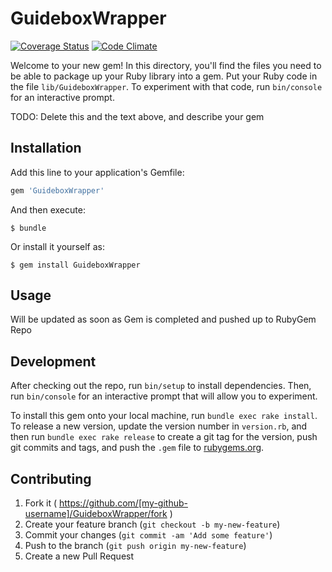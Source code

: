 # GuideboxWrapper

[![Coverage Status](https://coveralls.io/repos/tmobaird/GuideboxWrapper/badge.svg?branch=master&service=github)](https://coveralls.io/github/tmobaird/GuideboxWrapper?branch=master)
[![Code Climate](https://codeclimate.com/github/tmobaird/GuideboxWrapper/badges/gpa.svg)](https://codeclimate.com/github/tmobaird/GuideboxWrapper)

Welcome to your new gem! In this directory, you'll find the files you need to be able to package up your Ruby library into a gem. Put your Ruby code in the file `lib/GuideboxWrapper`. To experiment with that code, run `bin/console` for an interactive prompt.

TODO: Delete this and the text above, and describe your gem

## Installation

Add this line to your application's Gemfile:

```ruby
gem 'GuideboxWrapper'
```

And then execute:

    $ bundle

Or install it yourself as:

    $ gem install GuideboxWrapper

## Usage

Will be updated as soon as Gem is completed and pushed up to RubyGem Repo

## Development

After checking out the repo, run `bin/setup` to install dependencies. Then, run `bin/console` for an interactive prompt that will allow you to experiment.

To install this gem onto your local machine, run `bundle exec rake install`. To release a new version, update the version number in `version.rb`, and then run `bundle exec rake release` to create a git tag for the version, push git commits and tags, and push the `.gem` file to [rubygems.org](https://rubygems.org).

## Contributing

1. Fork it ( https://github.com/[my-github-username]/GuideboxWrapper/fork )
2. Create your feature branch (`git checkout -b my-new-feature`)
3. Commit your changes (`git commit -am 'Add some feature'`)
4. Push to the branch (`git push origin my-new-feature`)
5. Create a new Pull Request
